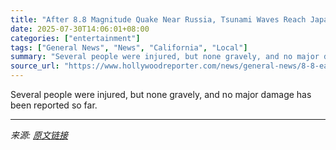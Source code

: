 ```yaml
---
title: "After 8.8 Magnitude Quake Near Russia, Tsunami Waves Reach Japan, Hawaii and California"
date: 2025-07-30T14:06:01+08:00
categories: ["entertainment"]
tags: ["General News", "News", "California", "Local"]
summary: "Several people were injured, but none gravely, and no major damage has been reported so far."
source_url: "https://www.hollywoodreporter.com/news/general-news/8-8-earthquake-tsunami-waves-california-1236333693/"
---
```


Several people were injured, but none gravely, and no major damage has been reported so far.

---

*来源: [原文链接](https://www.hollywoodreporter.com/news/general-news/8-8-earthquake-tsunami-waves-california-1236333693/)*

